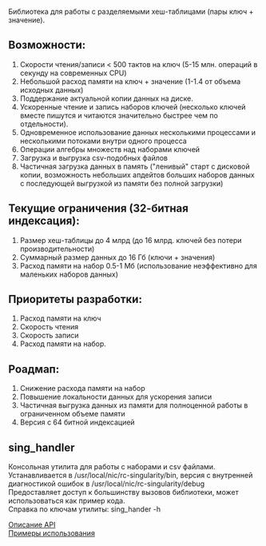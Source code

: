 Библиотека для работы с разделяемыми хеш-таблицами (пары ключ + значение).

## Возможности:
1. Скорости чтения/записи < 500 тактов на ключ (5-15 млн. операций в секунду на современных CPU)
2. Небольшой расход памяти на ключ + значение (1-1.4 от объема исходных данных)
3. Поддержание актуальной копии данных на диске.
4. Ускоренные чтение и запись наборов ключей (несколько ключей вместе пишутся и читаются значительно быстрее чем по отдельности).
5. Одновременное использование данных несколькими процессами и несколькими потоками внутри одного процесса
6. Операции алгебры множеств над наборами ключей
7. Загрузка и выгрузка csv-подобных файлов
8. Частичная загрузка данных в память ("ленивый" старт с дисковой копии, возможность небольших апдейтов больших наборов данных с последующей выгрузкой из памяти без полной загрузки)

## Текущие ограничения (32-битная индексация):
1. Размер хеш-таблицы до 4 млрд (до 16 млрд. ключей без потери производительности)
2. Суммарный размер данных до 16 Гб (ключи + значения)
3. Расход памяти на набор 0.5-1 Мб (использование неэффективно для маленьких наборов данных)

## Приоритеты разработки:
1. Расход памяти на ключ
2. Скорость чтения
3. Скорость записи
4. Расход памяти на набор.

## Роадмап:
1. Снижение расхода памяти на набор
2. Повышение локальности данных для ускорения записи
3. Частичная выгрузка данных из памяти для полноценной работы в ограниченном объеме памяти
4. Версия с 64 битной индексацией

## sing_handler
Консольная утилита для работы с наборами и csv файлами. Устанавливается в /usr/local/nic/rc-singularity/bin, 
версия с внутренней диагностикой ошибок в /usr/local/nic/rc-singularity/debug  
Предоставляет доступ к большинству вызовов библиотеки, может использоваться как пример кода.  
Справка по ключам утилиты: sing_hander -h

[Описание API](API.md)  
[Примеры использования](https://gitlab.com/rucenter/rc-singularity/-/wikis/%D0%9F%D1%80%D0%B8%D0%BC%D0%B5%D1%80%D1%8B-%D0%B8%D1%81%D0%BF%D0%BE%D0%BB%D1%8C%D0%B7%D0%BE%D0%B2%D0%B0%D0%BD%D0%B8%D1%8F)
